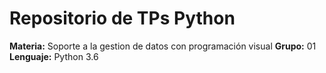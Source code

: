 Repositorio de TPs Python
=============================

>>> 
**Materia:** Soporte a la gestion de datos con programación visual
**Grupo:** 01
**Lenguaje:** Python 3.6

